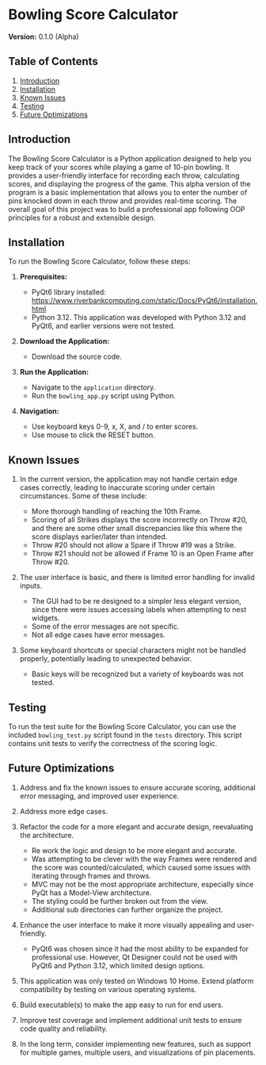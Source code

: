 # Bowling Score Calculator

**Version:** 0.1.0 (Alpha)

## Table of Contents
1. [Introduction](#introduction)
2. [Installation](#installation)
3. [Known Issues](#known-issues)
4. [Testing](#testing)
5. [Future Optimizations](#future-optimizations)

## Introduction

The Bowling Score Calculator is a Python application designed to help you keep track of your scores while playing a game of 10-pin bowling. It provides a user-friendly interface for recording each throw, calculating scores, and displaying the progress of the game. This alpha version of the program is a basic implementation that allows you to enter the number of pins knocked down in each throw and provides real-time scoring. The overall goal of this project was to build a professional app following OOP principles for a robust and extensible design.

## Installation

To run the Bowling Score Calculator, follow these steps:

1. **Prerequisites:**
   - PyQt6 library installed: https://www.riverbankcomputing.com/static/Docs/PyQt6/installation.html 
   - Python 3.12. This application was developed with Python 3.12 and PyQt6, and earlier versions were not tested. 

2. **Download the Application:**
   - Download the source code.

3. **Run the Application:**
   - Navigate to the `application` directory.
   - Run the `bowling_app.py` script using Python.

4. **Navigation:**
   - Use keyboard keys 0-9, x, X, and / to enter scores.
   - Use mouse to click the RESET button.

## Known Issues

1. In the current version, the application may not handle certain edge cases correctly, leading to inaccurate scoring under certain circumstances. Some of these include:
   - More thorough handling of reaching the 10th Frame.
   - Scoring of all Strikes displays the score incorrectly on Throw #20, and there are some other small discrepancies like this where the score displays earlier/later than intended.
   - Throw #20 should not allow a Spare if Throw #19 was a Strike.
   - Throw #21 should not be allowed if Frame 10 is an Open Frame after Throw #20.

2. The user interface is basic, and there is limited error handling for invalid inputs.
   - The GUI had to be re designed to a simpler less elegant version, since there were issues accessing labels when attempting to nest widgets.
   - Some of the error messages are not specific.
   - Not all edge cases have error messages.

3. Some keyboard shortcuts or special characters might not be handled properly, potentially leading to unexpected behavior.
   - Basic keys will be recognized but a variety of keyboards was not tested.

## Testing

To run the test suite for the Bowling Score Calculator, you can use the included `bowling_test.py` script found in the `tests` directory. This script contains unit tests to verify the correctness of the scoring logic.

## Future Optimizations

1. Address and fix the known issues to ensure accurate scoring, additional error messaging, and improved user experience.

2. Address more edge cases.

3. Refactor the code for a more elegant and accurate design, reevaluating the architecture.
   - Re work the logic and design to be more elegant and accurate.
   - Was attempting to be clever with the way Frames were rendered and the score was counted/calculated, which caused some issues with iterating through frames and throws.
   - MVC may not be the most appropriate architecture, especially since PyQt has a Model-View architecture.
   - The styling could be further broken out from the view.
   - Additional sub directories can further organize the project.

4. Enhance the user interface to make it more visually appealing and user-friendly.
   - PyQt6 was chosen since it had the most ability to be expanded for professional use. However, Qt Designer could not be used with PyQt6 and Python 3.12, which limited design options.

5. This application was only tested on Windows 10 Home. Extend platform compatibility by testing on various operating systems.

6. Build executable(s) to make the app easy to run for end users.

7. Improve test coverage and implement additional unit tests to ensure code quality and reliability.

8. In the long term, consider implementing new features, such as support for multiple games, multiple users, and visualizations of pin placements.
